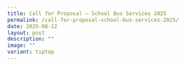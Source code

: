 ```yaml
---
title: Call for Proposal – School Bus Services 2025
permalink: /call-for-proposal-school-bus-services-2025/
date: 2025-08-12
layout: post
description: ""
image: ""
variant: tiptap
---
```

